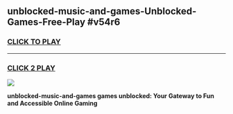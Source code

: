
## unblocked-music-and-games-Unblocked-Games-Free-Play #v54r6
<h3>
<a href="https://us.freeplayer.one?title=unblocked-music-and-games&ref=9M">CLICK TO PLAY</a></h3>
<hr>

<h3>
<a href="https://us.freeplayer.one?title=unblocked-music-and-games&ref=9M">CLICK 2 PLAY</a>
  
</h3>

<a href="https://us.freeplayer.one?title=unblocked-music-and-games&ref=9M"><img src="https://clearcache.store/games.png"></a>


**unblocked-music-and-games games unblocked: Your Gateway to Fun and Accessible Online Gaming**
